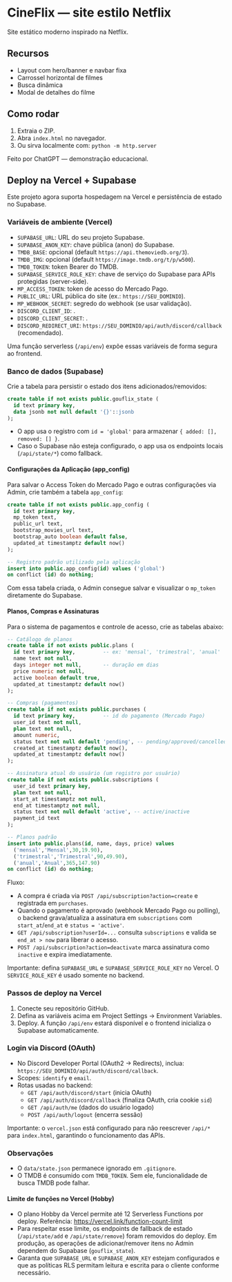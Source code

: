 # CineFlix — site estilo Netflix
Site estático moderno inspirado na Netflix.

## Recursos
- Layout com hero/banner e navbar fixa
- Carrossel horizontal de filmes
- Busca dinâmica
- Modal de detalhes do filme

## Como rodar
1. Extraia o ZIP.
2. Abra `index.html` no navegador.
3. Ou sirva localmente com: `python -m http.server`

Feito por ChatGPT — demonstração educacional.

## Deploy na Vercel + Supabase

Este projeto agora suporta hospedagem na Vercel e persistência de estado no Supabase.

### Variáveis de ambiente (Vercel)
- `SUPABASE_URL`: URL do seu projeto Supabase.
- `SUPABASE_ANON_KEY`: chave pública (anon) do Supabase.
- `TMDB_BASE`: opcional (default `https://api.themoviedb.org/3`).
- `TMDB_IMG`: opcional (default `https://image.tmdb.org/t/p/w500`).
- `TMDB_TOKEN`: token Bearer do TMDB.
 - `SUPABASE_SERVICE_ROLE_KEY`: chave de serviço do Supabase para APIs protegidas (server-side).
 - `MP_ACCESS_TOKEN`: token de acesso do Mercado Pago.
 - `PUBLIC_URL`: URL pública do site (ex.: `https://SEU_DOMINIO`).
 - `MP_WEBHOOK_SECRET`: segredo do webhook (se usar validação).
 - `DISCORD_CLIENT_ID`: <seu-client-id>.
 - `DISCORD_CLIENT_SECRET`: <seu-client-secret>.
 - `DISCORD_REDIRECT_URI`: `https://SEU_DOMINIO/api/auth/discord/callback` (recomendado).

Uma função serverless (`/api/env`) expõe essas variáveis de forma segura ao frontend.

### Banco de dados (Supabase)
Crie a tabela para persistir o estado dos itens adicionados/removidos:

```sql
create table if not exists public.gouflix_state (
  id text primary key,
  data jsonb not null default '{}'::jsonb
);
```

- O app usa o registro com `id = 'global'` para armazenar `{ added: [], removed: [] }`.
- Caso o Supabase não esteja configurado, o app usa os endpoints locais (`/api/state/*`) como fallback.

#### Configurações da Aplicação (app_config)
Para salvar o Access Token do Mercado Pago e outras configurações via Admin, crie também a tabela `app_config`:

```sql
create table if not exists public.app_config (
  id text primary key,
  mp_token text,
  public_url text,
  bootstrap_movies_url text,
  bootstrap_auto boolean default false,
  updated_at timestamptz default now()
);

-- Registro padrão utilizado pela aplicação
insert into public.app_config(id) values ('global')
on conflict (id) do nothing;
```

Com essa tabela criada, o Admin consegue salvar e visualizar o `mp_token` diretamente do Supabase.

#### Planos, Compras e Assinaturas
Para o sistema de pagamentos e controle de acesso, crie as tabelas abaixo:

```sql
-- Catálogo de planos
create table if not exists public.plans (
  id text primary key,         -- ex: 'mensal', 'trimestral', 'anual'
  name text not null,
  days integer not null,       -- duração em dias
  price numeric not null,
  active boolean default true,
  updated_at timestamptz default now()
);

-- Compras (pagamentos)
create table if not exists public.purchases (
  id text primary key,         -- id do pagamento (Mercado Pago)
  user_id text not null,
  plan text not null,
  amount numeric,
  status text not null default 'pending', -- pending/approved/cancelled
  created_at timestamptz default now(),
  updated_at timestamptz default now()
);

-- Assinatura atual do usuário (um registro por usuário)
create table if not exists public.subscriptions (
  user_id text primary key,
  plan text not null,
  start_at timestamptz not null,
  end_at timestamptz not null,
  status text not null default 'active', -- active/inactive
  payment_id text
);

-- Planos padrão
insert into public.plans(id, name, days, price) values
  ('mensal','Mensal',30,19.90),
  ('trimestral','Trimestral',90,49.90),
  ('anual','Anual',365,147.90)
on conflict (id) do nothing;
```

Fluxo:
- A compra é criada via `POST /api/subscription?action=create` e registrada em `purchases`.
- Quando o pagamento é aprovado (webhook Mercado Pago ou polling), o backend grava/atualiza a assinatura em `subscriptions` com `start_at`/`end_at` e `status = 'active'`.
- `GET /api/subscription?userId=...` consulta `subscriptions` e valida se `end_at > now` para liberar o acesso.
- `POST /api/subscription?action=deactivate` marca assinatura como `inactive` e expira imediatamente.

Importante: defina `SUPABASE_URL` e `SUPABASE_SERVICE_ROLE_KEY` no Vercel. O `SERVICE_ROLE_KEY` é usado somente no backend.

### Passos de deploy na Vercel
1. Conecte seu repositório GitHub.
2. Defina as variáveis acima em Project Settings → Environment Variables.
3. Deploy. A função `/api/env` estará disponível e o frontend inicializa o Supabase automaticamente.

### Login via Discord (OAuth)
- No Discord Developer Portal (OAuth2 → Redirects), inclua: `https://SEU_DOMINIO/api/auth/discord/callback`.
- Scopes: `identify` e `email`.
- Rotas usadas no backend:
  - `GET /api/auth/discord/start` (inicia OAuth)
  - `GET /api/auth/discord/callback` (finaliza OAuth, cria cookie `sid`)
  - `GET /api/auth/me` (dados do usuário logado)
  - `POST /api/auth/logout` (encerra sessão)

Importante: o `vercel.json` está configurado para não reescrever `/api/*` para `index.html`, garantindo o funcionamento das APIs.

### Observações
- O `data/state.json` permanece ignorado em `.gitignore`.
- O TMDB é consumido com `TMDB_TOKEN`. Sem ele, funcionalidade de busca TMDB pode falhar.
 
#### Limite de funções no Vercel (Hobby)
- O plano Hobby da Vercel permite até 12 Serverless Functions por deploy. Referência: https://vercel.link/function-count-limit
- Para respeitar esse limite, os endpoints de fallback de estado (`/api/state/add` e `/api/state/remove`) foram removidos do deploy. Em produção, as operações de adicionar/remover itens no Admin dependem do Supabase (`gouflix_state`).
- Garanta que `SUPABASE_URL` e `SUPABASE_ANON_KEY` estejam configurados e que as políticas RLS permitam leitura e escrita para o cliente conforme necessário.
